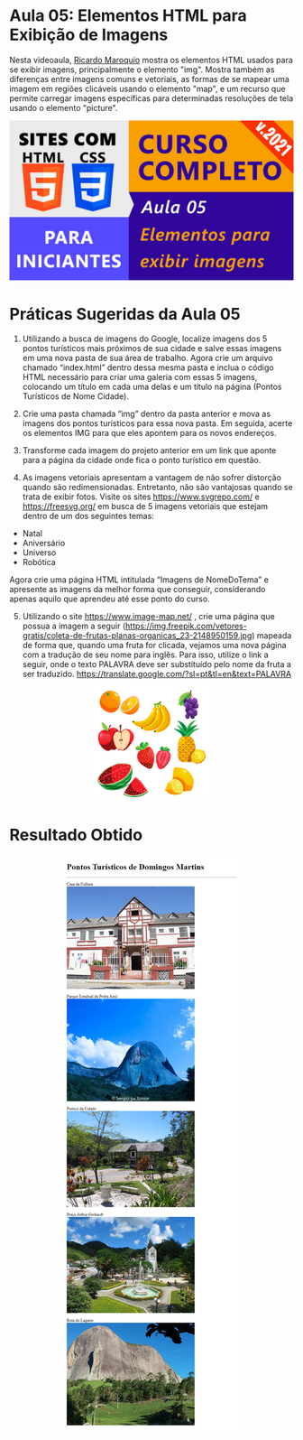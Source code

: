 # Aula 05: Elementos HTML para Exibição de Imagens

Nesta videoaula, [Ricardo Maroquio](https://github.com/maroquio) mostra os elementos HTML usados para se exibir imagens, principalmente o elemento "img". Mostra também as diferenças entre imagens comuns e vetoriais, as formas de se mapear uma imagem em regiões clicáveis usando o elemento "map", e um recurso que permite carregar imagens específicas para determinadas resoluções de tela usando o elemento "picture".

[![Assistir no YouTube](./img/maxresdefault.jpg)](https://youtu.be/h7D803DK0vY)

# Práticas Sugeridas da Aula 05

1. Utilizando a busca de imagens do Google, localize imagens dos 5 pontos turísticos mais próximos de sua cidade e salve essas imagens em uma nova pasta de sua área de trabalho. Agora crie um arquivo chamado “index.html” dentro dessa mesma pasta e inclua o código HTML necessário para criar uma galeria com essas 5 imagens, colocando um título em cada uma delas e um título na página (Pontos Turísticos de Nome Cidade).

2. Crie uma pasta chamada “img” dentro da pasta anterior e mova as imagens dos pontos turísticos para essa nova pasta. Em seguida, acerte os elementos IMG para que eles apontem para os novos endereços.

3. Transforme cada imagem do projeto anterior em um link que aponte para a página da cidade onde fica o ponto turístico em questão.

4. As imagens vetoriais apresentam a vantagem de não sofrer distorção quando são redimensionadas. Entretanto, não são vantajosas quando se trata de exibir fotos. Visite os sites https://www.svgrepo.com/ e https://freesvg.org/ em busca de 5 imagens vetoriais que estejam dentro de um dos seguintes temas:

- Natal
- Aniversário
- Universo
- Robótica

Agora crie uma página HTML intitulada “Imagens de NomeDoTema” e apresente as imagens da melhor forma que conseguir, considerando apenas aquilo que aprendeu até esse ponto do curso.

5. Utilizando o site https://www.image-map.net/ , crie uma página que possua a imagem a seguir (https://img.freepik.com/vetores-gratis/coleta-de-frutas-planas-organicas_23-2148950159.jpg)
mapeada de forma que, quando uma fruta for clicada, vejamos uma nova página com a tradução de seu nome para inglês. Para isso, utilize o link a seguir, onde o texto PALAVRA deve ser substituído pelo nome da fruta a ser traduzido.
https://translate.google.com/?sl=pt&tl=en&text=PALAVRA

<center>

![Imagem 01](./img/image01.png)

</center>

# Resultado Obtido

<center>

![Resultado](./img/result.png)

</center>